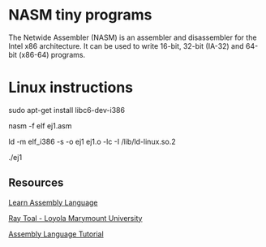 # NASM tiny programs

The Netwide Assembler (NASM) is an assembler and disassembler for the Intel x86 architecture. It can be used to write 16-bit, 32-bit (IA-32) and 64-bit (x86-64) programs.

# Linux instructions

sudo apt-get install libc6-dev-i386

nasm -f elf ej1.asm

ld -m elf_i386 -s -o ej1 ej1.o -lc -I /lib/ld-linux.so.2

./ej1

## Resources

[Learn Assembly Language](https://asmtutor.com/)

[Ray Toal - Loyola Marymount University](https://cs.lmu.edu/~ray/notes/nasmtutorial/)

[Assembly Language Tutorial](http://www.pravaraengg.org.in/Download/MA/assembly_tutorial.pdf)
